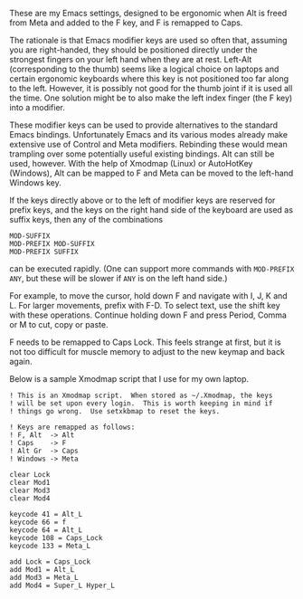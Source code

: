 These are my Emacs settings, designed to be ergonomic when Alt is
freed from Meta and added to the F key, and F is remapped to Caps.

The rationale is that Emacs modifier keys are used so often that,
assuming you are right-handed, they should be positioned directly
under the strongest fingers on your left hand when they are at rest.
Left-Alt (corresponding to the thumb) seems like a logical choice on
laptops and certain ergonomic keyboards where this key is not
positioned too far along to the left.  However, it is possibly not
good for the thumb joint if it is used all the time.  One solution
might be to also make the left index finger (the F key) into a
modifier.

These modifier keys can be used to provide alternatives to the
standard Emacs bindings.  Unfortunately Emacs and its various modes
already make extensive use of Control and Meta modifiers.  Rebinding
these would mean trampling over some potentially useful existing
bindings.  Alt can still be used, however.  With the help of Xmodmap
(Linux) or AutoHotKey (Windows), Alt can be mapped to F and Meta can
be moved to the left-hand Windows key.

If the keys directly above or to the left of modifier keys are
reserved for prefix keys, and the keys on the right hand side of the
keyboard are used as suffix keys, then any of the combinations
```
MOD-SUFFIX
MOD-PREFIX MOD-SUFFIX
MOD-PREFIX SUFFIX
```
can be executed rapidly.  (One can support more commands with
`MOD-PREFIX ANY`, but these will be slower if `ANY` is on the left
hand side.)

For example, to move the cursor, hold down F and navigate with I, J, K
and L.  For larger movements, prefix with F-D.  To select text, use
the shift key with these operations.  Continue holding down F and
press Period, Comma or M to cut, copy or paste.

F needs to be remapped to Caps Lock.  This feels strange at first, but
it is not too difficult for muscle memory to adjust to the new keymap
and back again.

Below is a sample Xmodmap script that I use for my own laptop.

```
! This is an Xmodmap script.  When stored as ~/.Xmodmap, the keys
! will be set upon every login.  This is worth keeping in mind if
! things go wrong.  Use setxkbmap to reset the keys.

! Keys are remapped as follows:
! F, Alt  -> Alt
! Caps    -> F
! Alt Gr  -> Caps
! Windows -> Meta

clear Lock
clear Mod1
clear Mod3
clear Mod4

keycode 41 = Alt_L
keycode 66 = f
keycode 64 = Alt_L
keycode 108 = Caps_Lock
keycode 133 = Meta_L

add Lock = Caps_Lock
add Mod1 = Alt_L
add Mod3 = Meta_L
add Mod4 = Super_L Hyper_L
```

